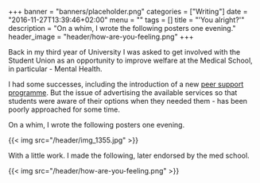 +++
banner = "banners/placeholder.png"
categories = ["Writing"]
date = "2016-11-27T13:39:46+02:00"
menu = ""
tags = []
title = "'You alright?'"
description = "On a whim, I wrote the following posters one evening."
header_image = "header/how-are-you-feeling.png"
+++

Back in my third year of University I was asked to get involved with the Student Union as an opportunity to improve welfare at the Medical School, in particular - Mental Health.

I had some successes, including the introduction of a new [peer support programme](http://www.facebook.com/glasmedpeersupport/). But the issue of advertising the available services so that students were aware of their options when they needed them - has been poorly approached for some time.

On a whim, I wrote the following posters one evening.

{{< img src="/header/img_1355.jpg" >}}

With a little work. I made the following, later endorsed by the med school.

{{< img src="/header/how-are-you-feeling.png" >}}